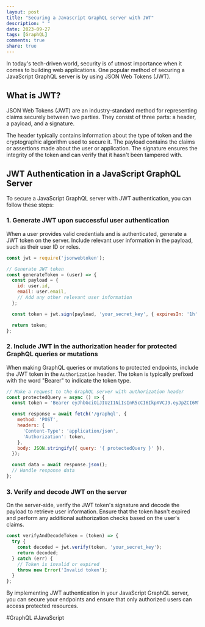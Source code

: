 ```yaml
---
layout: post
title: "Securing a Javascript GraphQL server with JWT"
description: " "
date: 2023-09-27
tags: [GraphQL]
comments: true
share: true
---
```


In today's tech-driven world, security is of utmost importance when it comes to building web applications. One popular method of securing a JavaScript GraphQL server is by using JSON Web Tokens (JWT).

## What is JWT?

JSON Web Tokens (JWT) are an industry-standard method for representing claims securely between two parties. They consist of three parts: a header, a payload, and a signature. 

The header typically contains information about the type of token and the cryptographic algorithm used to secure it. The payload contains the claims or assertions made about the user or application. The signature ensures the integrity of the token and can verify that it hasn't been tampered with.

## JWT Authentication in a JavaScript GraphQL Server

To secure a JavaScript GraphQL server with JWT authentication, you can follow these steps:

### 1. Generate JWT upon successful user authentication

When a user provides valid credentials and is authenticated, generate a JWT token on the server. Include relevant user information in the payload, such as their user ID or roles.

```javascript
const jwt = require('jsonwebtoken');

// Generate JWT token
const generateToken = (user) => {
  const payload = {
    id: user.id,
    email: user.email,
    // Add any other relevant user information
  };

  const token = jwt.sign(payload, 'your_secret_key', { expiresIn: '1h' });

  return token;
};
```

### 2. Include JWT in the authorization header for protected GraphQL queries or mutations

When making GraphQL queries or mutations to protected endpoints, include the JWT token in the `Authorization` header. The token is typically prefixed with the word "Bearer" to indicate the token type.

```javascript
// Make a request to the GraphQL server with authorization header
const protectedQuery = async () => {
  const token = 'Bearer eyJhbGciOiJIUzI1NiIsInR5cCI6IkpXVCJ9.eyJpZCI6MTEyMzQ1Njc4OSwiZW1haWwiOiJhZG1pbkBleGFtcGxlLmNvbSIsImlhdCI6MTYzNDE5MTM4OSwiZXhwIjoxNjM0MTk1Mzg5fQ.oEfv3_hx855LHELfAdH3qHPHRrIwNnn3rLj9IObn9jc';

  const response = await fetch('/graphql', {
    method: 'POST',
    headers: {
      'Content-Type': 'application/json',
      'Authorization': token,
    },
    body: JSON.stringify({ query: '{ protectedQuery }' }),
  });

  const data = await response.json();
  // Handle response data
};
```

### 3. Verify and decode JWT on the server

On the server-side, verify the JWT token's signature and decode the payload to retrieve user information. Ensure that the token hasn't expired and perform any additional authorization checks based on the user's claims.

```javascript
const verifyAndDecodeToken = (token) => {
  try {
    const decoded = jwt.verify(token, 'your_secret_key');
    return decoded;
  } catch (err) {
    // Token is invalid or expired
    throw new Error('Invalid token');
  }
};
```

By implementing JWT authentication in your JavaScript GraphQL server, you can secure your endpoints and ensure that only authorized users can access protected resources.

#GraphQL #JavaScript